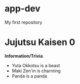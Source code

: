 # app-dev
My first repository

# Jujutsu Kaisen 0
**Information/Trivia**
- Yuta Okkotsu is a beast
- Maki Zen'in is charming
- Panda is a panda
